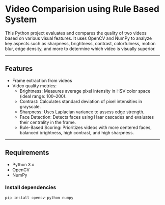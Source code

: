 # Video Comparision using Rule Based System

This Python project evaluates and compares the quality of two videos based on various visual features. It uses OpenCV and NumPy to analyze key aspects such as sharpness, brightness, contrast, colorfulness, motion blur, edge density, and more to determine which video is visually superior.

---

## Features
- Frame extraction from videos
- Video quality metrics:
  - Brightness: Measures average pixel intensity in HSV color space (ideal range: 100–200).
  - Contrast: Calculates standard deviation of pixel intensities in grayscale.
  - Sharpness: Uses Laplacian variance to assess edge strength.
  - Face Detection: Detects faces using Haar cascades and evaluates their centrality in the frame.
  - Rule-Based Scoring: Prioritizes videos with more centered faces, balanced brightness, high contrast, and high sharpness.

---

## Requirements
- Python 3.x
- OpenCV
- NumPy

### Install dependencies

```bash
pip install opencv-python numpy
